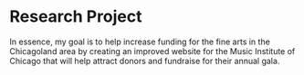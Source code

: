 # Research Project
In essence, my goal is to help increase funding for the fine arts in the Chicagoland area by creating an improved website for the Music Institute of Chicago that will help attract donors and fundraise for their annual gala.
